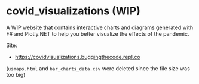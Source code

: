 # covid_visualizations (WIP)
A WIP website that contains interactive charts and diagrams generated with F# and Plotly.NET to help you better visualize the effects of the pandemic.

Site:
  * https://covidvisualizations.buggingthecode.repl.co


(`usmaps.html` and `bar_charts_data.csv` were deleted since the file size was too big)
